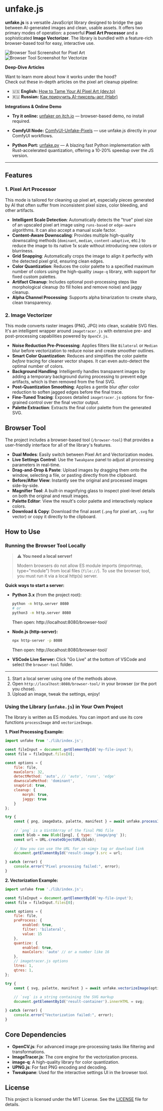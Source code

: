 # unfake.js

**unfake.js** is a versatile JavaScript library designed to bridge the gap between AI-generated images and clean, usable assets. It offers two primary modes of operation: a powerful **Pixel Art Processor** and a sophisticated **Image Vectorizer**. The library is bundled with a feature-rich browser-based tool for easy, interactive use.

![Browser Tool Screenshot for Pixel Art](demo-pixel.png)
![Browser Tool Screenshot for Vectorize](demo-vector.png)

**Deep-Dive Articles**

Want to learn more about how it works under the hood?  
Check out these in-depth articles on the pixel art cleanup pipeline:

- 🇺🇸 **English:** [How to Tame Your AI Pixel Art (dev.to)](https://dev.to/jenissimo/how-to-tame-your-ai-pixel-art-3pk5)  
- 🇷🇺 **Russian:** [Как приручить AI-пиксель-арт (Habr)](https://habr.com/ru/articles/930462/)

**Integrations & Online Demo**

- **Try it online:** [unfaker on itch.io](https://jenissimo.itch.io/unfaker) — browser-based demo, no install required.


- **ComfyUI Node:** [ComfyUI-Unfake-Pixels](https://github.com/tauraloke/ComfyUI-Unfake-Pixels/) — use unfake.js directly in your ComfyUI workflows.
- **Python Port:** [unfake.py](https://github.com/painebenjamin/unfake.py) — A blazing fast Python implementation with Rust-accelerated quantization, offering a 10-20% speedup over the JS version.
---

## Features

### 1. Pixel Art Processor
This mode is tailored for cleaning up pixel art, especially pieces generated by AI that often suffer from inconsistent pixel sizes, color bleeding, and other artifacts.

- **Intelligent Scale Detection**: Automatically detects the "true" pixel size of an upscaled pixel art image using `runs-based` or `edge-aware` algorithms. It can also accept a manual scale factor.
- **Content-Aware Downscaling**: Provides multiple high-quality downscaling methods (`dominant`, `median`, `content-adaptive`, etc.) to reduce the image to its native 1x scale without introducing new colors or blurriness.
- **Grid Snapping**: Automatically crops the image to align it perfectly with the detected pixel grid, ensuring clean edges.
- **Color Quantization**: Reduces the color palette to a specified maximum number of colors using the high-quality `image-q` library, with support for fixed custom palettes.
- **Artifact Cleanup**: Includes optional post-processing steps like morphological cleanup (to fill holes and remove noise) and jaggy cleanup.
- **Alpha Channel Processing**: Supports alpha binarization to create sharp, clean transparency.

### 2. Image Vectorizer
This mode converts raster images (PNG, JPG) into clean, scalable SVG files. It's an intelligent wrapper around `imagetracer.js` with extensive pre- and post-processing capabilities powered by `OpenCV.js`.

- **Noise Reduction Pre-Processing**: Applies filters like `Bilateral` or `Median` blur before vectorization to reduce noise and create smoother outlines.
- **Smart Color Quantization**: Reduces and simplifies the color palette *before* tracing for cleaner vector shapes. It can even auto-detect the optimal number of colors.
- **Background Handling**: Intelligently handles transparent images by adding a temporary background during processing to prevent edge artifacts, which is then removed from the final SVG.
- **Post-Quantization Smoothing**: Applies a gentle blur *after* color reduction to soften jagged edges before the final trace.
- **Fine-Tuned Tracing**: Exposes detailed `imagetracer.js` options for fine-grained control over the final vector output.
- **Palette Extraction**: Extracts the final color palette from the generated SVG.

## Browser Tool

The project includes a browser-based tool (`/browser-tool`) that provides a user-friendly interface for all of the library's features.

- **Dual Modes**: Easily switch between Pixel Art and Vectorization modes.
- **Live Settings Control**: Use the `Tweakpane` panel to adjust all processing parameters in real-time.
- **Drag-and-Drop & Paste**: Upload images by dragging them onto the window, selecting a file, or pasting directly from the clipboard.
- **Before/After View**: Instantly see the original and processed images side-by-side.
- **Magnifier Tool**: A built-in magnifying glass to inspect pixel-level details on both the original and result images.
- **Palette Editor**: View the result's color palette and interactively replace colors.
- **Download & Copy**: Download the final asset (`.png` for pixel art, `.svg` for vector) or copy it directly to the clipboard.

## How to Use

### Running the Browser Tool Locally

> ⚠️ **You need a local server!**
>
> Modern browsers do not allow ES module imports (importmap, type="module") from local files (`file://`). To use the browser tool, you must run it via a local http(s) server.

**Quick ways to start a server:**

- **Python 3.x** (from the project root):
  ```sh
  python -m http.server 8080
  # or
  python3 -m http.server 8080
  ```
  Then open: http://localhost:8080/browser-tool/

- **Node.js (http-server):**
  ```sh
  npx http-server -p 8080
  ```
  Then open: http://localhost:8080/browser-tool/

- **VSCode Live Server:**
  Click "Go Live" at the bottom of VSCode and select the `browser-tool` folder.

---

1. Start a local server using one of the methods above.
2. Open `http://localhost:8080/browser-tool/` in your browser (or the port you chose).
3. Upload an image, tweak the settings, enjoy!

### Using the Library (`unfake.js`) in Your Own Project

The library is written as ES modules. You can import and use its core functions `processImage` and `vectorizeImage`.

**1. Pixel Processing Example:**

```javascript
import unfake from './lib/index.js';

const fileInput = document.getElementById('my-file-input');
const file = fileInput.files[0];

const options = {
    file: file,
    maxColors: 32,
    detectMethod: 'auto', // 'auto', 'runs', 'edge'
    downscaleMethod: 'dominant',
    snapGrid: true,
    cleanup: { 
        morph: true, 
        jaggy: true 
    }
};

try {
    const { png, imageData, palette, manifest } = await unfake.processImage(options);
    
    // `png` is a Uint8Array of the final PNG file
    const blob = new Blob([png], { type: 'image/png' });
    const url = URL.createObjectURL(blob);
    
    // Now you can use the URL for an <img> tag or download link
    document.getElementById('result-image').src = url;

} catch (error) {
    console.error("Pixel processing failed:", error);
}
```

**2. Vectorization Example:**

```javascript
import unfake from './lib/index.js';

const fileInput = document.getElementById('my-file-input');
const file = fileInput.files[0];

const options = {
    file: file,
    preProcess: {
        enabled: true,
        filter: 'bilateral',
        value: 15
    },
    quantize: {
        enabled: true,
        maxColors: 'auto' // or a number like 16
    },
    // imagetracer.js options
    ltres: 1,
    qtres: 1,
};

try {
    const { svg, palette, manifest } = await unfake.vectorizeImage(options);
    
    // `svg` is a string containing the SVG markup
    document.getElementById('result-container').innerHTML = svg;

} catch (error) {
    console.error("Vectorization failed:", error);
}
```

## Core Dependencies

- **OpenCV.js**: For advanced image pre-processing tasks like filtering and transformations.
- **ImageTracer.js**: The core engine for the vectorization process.
- **image-q**: A high-quality library for color quantization.
- **UPNG.js**: For fast PNG encoding and decoding.
- **Tweakpane**: Used for the interactive settings UI in the browser tool.

## License

This project is licensed under the MIT License. See the [LICENSE](LICENSE) file for details.
